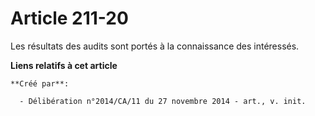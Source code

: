 # Article 211-20

Les résultats des audits sont portés à la connaissance des intéressés.

**Liens relatifs à cet article**

	**Créé par**:

	  - Délibération n°2014/CA/11 du 27 novembre 2014 - art., v. init.

